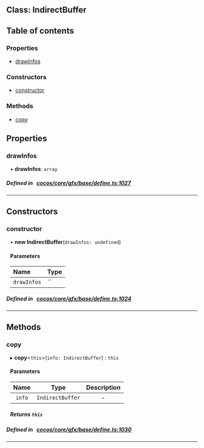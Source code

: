 
## Class: IndirectBuffer





<div class="table-of-content">
<h2>Table of contents</h2>


### Properties

- [ drawInfos](#drawInfos)

### Constructors

- [ constructor](#constructor)

### Methods

- [ copy](#copy)
</div>

## Properties


### drawInfos
<div style="margin-left: 10px;">




•  **drawInfos**:
`array` 
</div>

##### Defined in &nbsp;   [cocos/core/gfx/base/define.ts:1027](https://github.com/cocos-creator/engine/blob/c7bf6b8a9/cocos/core/gfx/base/define.ts#L1027)&nbsp;


___

<!---->
## Constructors


### constructor
<div style="margin-left: 10px;">

• **new IndirectBuffer**(`drawInfos: undefined`)

#### Parameters

| Name | Type |
| :------ | :------ |
| `drawInfos` | `` |
</div>

##### Defined in &nbsp;   [cocos/core/gfx/base/define.ts:1024](https://github.com/cocos-creator/engine/blob/c7bf6b8a9/cocos/core/gfx/base/define.ts#L1024)&nbsp;


---

<!---->
## Methods

### copy

<div style="margin-left: 10px;">

▸   **copy**<`this`\>(`info: IndirectBuffer`) : `this`



#### Parameters

| Name | Type | Description |
| :------: | :------: | :------: |
| `info` | `IndirectBuffer` | - |


##### Returns `this`
</div>

##### Defined in &nbsp;   [cocos/core/gfx/base/define.ts:1030](https://github.com/cocos-creator/engine/blob/c7bf6b8a9/cocos/core/gfx/base/define.ts#L1030)&nbsp;
___
<!---->



